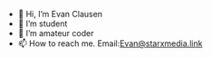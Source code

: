 - 👋 Hi, I’m Evan Clausen
- 👀 I’m student
- 🌱 I’m amateur coder
- 📫 How to reach me. Email:Evan@starxmedia.link

<!---
EvanClausen111/EvanClausen111 is a ✨ special ✨ repository because its `README.md` (this file) appears on your GitHub profile.
You can click the Preview link to take a look at your changes.
--->

